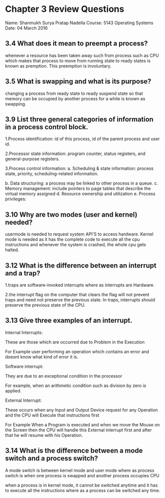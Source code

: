 
# Chapter 3 Review Questions
Name: Shanmukh Surya Pratap Nadella
Course: 5143 Operating Systems
Date: 04 March 2016

## 3.4 What does it mean to preempt a process?

 whenever a resource has been taken away such from process such as CPU which makes that process to move from running state to ready states is known as premption. This preemption is involuntary.
 
## 3.5 What is swapping and what is its purpose?

changing a process from ready state to ready suspend state so that memory can be occupied by another process for a while is known as swapping.

## 3.9 List three general categories of information in a process control block.

1.Process identification: id of this process, id of the parent process and user id.

2.Processor state information: program counter, status registers, and general-purpose registers. 

3.Process control information: a. Scheduling & state information: process state, priority, scheduling-related information. 

 b. Data structuring: a process may be linked to other process in a queue. 
 c. Memory management: include pointers to page tables that describe the virtual memory assigned 
 d. Resource ownership and utilization 
 e. Process privileges: 
 
## 3.10 Why are two modes (user and kernel) needed?

usermode is needed to request system API'S to access hardware. Kernel mode is needed as it has the complete code to execute all the cpu instructions and whenever the system is crashed, the whole cpu gets halted.


## 3.12 What is the difference between an interrupt and a trap?

 1.traps are software-invoked interrupts where as interrupts are Hardware.
 
 2.the interrupt flag on the computer that clears the flag will not prevent traps and need not preserve the previous state. 
In traps, interrupts should preserve the previous state of the CPU.


## 3.13 Give three examples of an interrupt.

Internal Interrupts:

These are those which are occurred due to Problem in the Execution

For Example user performing an operation which contains an error and doesnt know what kind of error it is.

Software interrupt:

They are due to  an exceptional condition in the processor

For example, when an arithmetic condition such as division by zero is applied.

External Interrupt:

These occurs when any Input and Output Device request for any Operation and the CPU will Execute that instructions first

For Example When a Program is executed and when we move the Mouse on the Screen then the CPU will handle this External interrupt first and after that he will resume with his Operation.


## 3.14 What is the difference between a mode switch and a process switch?

A mode switch is between kernel mode and user mode where as process switch is when one process is swapped and another process occupies CPU

when a process is in kernel mode, it cannot be switched anytime and it has to execute all the instructions where as a process can be switched any time.
